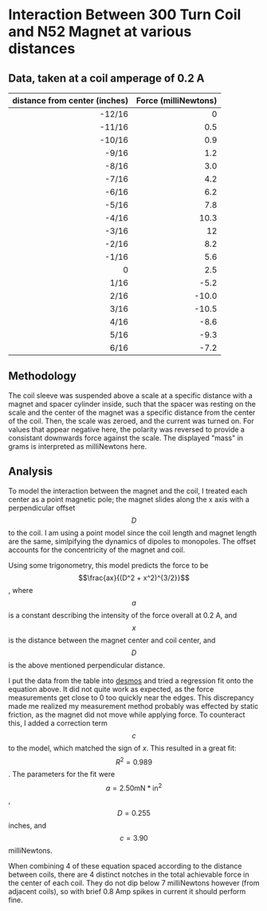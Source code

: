 # Interaction Between 300 Turn Coil and N52 Magnet at various distances

## Data, taken at a coil amperage of 0.2 A

| distance from center (inches) | Force (milliNewtons) |
| ----------------------------: | -------------------: |
|                        -12/16 |                    0 |
|                        -11/16 |                  0.5 |
|                        -10/16 |                  0.9 |
|                         -9/16 |                  1.2 |
|                         -8/16 |                  3.0 |
|                         -7/16 |                  4.2 |
|                         -6/16 |                  6.2 |
|                         -5/16 |                  7.8 |
|                         -4/16 |                 10.3 |
|                         -3/16 |                   12 |
|                         -2/16 |                  8.2 |
|                         -1/16 |                  5.6 |
|                             0 |                  2.5 |
|                          1/16 |                 -5.2 |
|                          2/16 |                -10.0 |
|                          3/16 |                -10.5 |
|                          4/16 |                 -8.6 |
|                          5/16 |                 -9.3 |
|                          6/16 |                 -7.2 |

## Methodology

The coil sleeve was suspended above a scale at a specific
distance with a magnet and spacer cylinder inside, such that
the spacer was resting on the scale and the center of the
magnet was a specific distance from the center of the coil.
Then, the scale was zeroed, and the current was turned on.
For values that appear negative here, the polarity was reversed
to provide a consistant downwards force against the scale. The
displayed "mass" in grams is interpreted as milliNewtons here.

## Analysis

To model the interaction between the magnet and the coil,
I treated each center as a point magnetic pole; the magnet
slides along the x axis with a perpendicular offset $$D$$ to the coil.
I am using a point model since the coil length and magnet length
are the same, simlpifying the dynamics of dipoles to monopoles.
The offset accounts for the concentricity of the magnet and coil.

Using some trigonometry, this model predicts the force to be
$$\frac{ax}{(D^2 + x^2)^{3/2}}$$, where $$a$$ is a constant
describing the intensity of the force overall at 0.2 A,
and $$x$$ is the distance between the magnet center and coil
center, and $$D$$ is the above mentioned perpendicular distance.

I put the data from the table into [desmos](https://www.desmos.com/calculator/2qaqsglqw1)
and tried a regression fit onto the equation above.
It did not quite work as expected, as the force measurements
get close to 0 too quickly near the edges. This discrepancy made
me realized my measurement method probably was effected by static friction,
as the magnet did not move while applying force. To counteract this, I added
a correction term $$c$$ to the model, which matched the sign of $x$. This
resulted in a great fit: $$R^2 = 0.989$$. The parameters for the fit
were $$a = 2.50 \text{mN} * \text{in}^2$$, $$D = 0.255$$ inches,
and $$c = 3.90$$ milliNewtons.

When combining 4 of these equation spaced
according to the distance between coils, there are 4 distinct notches in the
total achievable force in the center of each coil. They do not dip below
7 milliNewtons however (from adjacent coils), so with brief 0.8 Amp spikes
in current it should perform fine.
